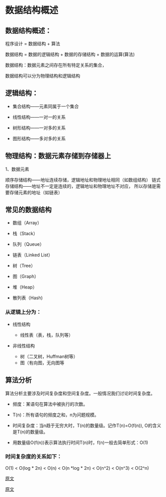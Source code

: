 

# 数据结构概述

## 数据结构概述：

程序设计 = 数据结构 + 算法

数据结构 = 数据的逻辑结构 + 数据的存储结构 + 数据的运算(算法)

数据结构：数据元素之间存在所有特定关系的集合，

数据结构可以分为物理结构和逻辑结构

## 逻辑结构：

- 集合结构——元素同属于一个集合

- 线性结构——一对一的关系

- 树形结构——一对多的关系

- 图形结构——多对多的关系

## 物理结构：数据元素存储到存储器上

1、数据元素

顺序存储结构——地址连续存储，逻辑地址和物理地址相同（如数组结构）
链式存储结构——地址不一定是连续的，逻辑地址和物理地址不对应，
所以存储是需要存储元素的地址（如链表）


## 常见的数据结构

- 数组（Array）

- 栈（Stack）

- 队列（Queue）

- 链表（Linked List）

- 树（Tree）

- 图（Graph）

- 堆（Heap）

- 散列表（Hash)
 
### 从逻辑上分为：
 
 - 线性结构
   - 线性表（表，栈，队列等）
 
 - 非线性结构
    - 树（二叉树，Huffman树等）
    - 图（有向图，无向图等
 
 ##  算法分析
 
 算法分析主要涉及时间复杂度和空间复杂度。一般情况我们讨论时间复杂度。
 
-  频度：某语句在算法中被执行的次数。

- T(n)：所有语句的频度之和，n为问题规模。

-  时间复杂度：当n趋于无穷大时，T(n)的数量级。记作T(n)=O(f(n)), O的含义是T(n)的数量级。

-  用数量级O(f(n))表示算法执行时间T(n)时，f(n)一般去简单形式：O(1)
 

### 时间复杂度的关系如下：
 
 O(1) < O(log * 2n) < O(n) < O(n *log * 2n) < O(n^2) < O(n^3) < O(2^n)
  
 
[原文](https://www.huweihuang.com/article/arithmetic/data-structure-overview/)


[原文](https://www.jianshu.com/p/01a12bac4709)
 
